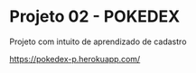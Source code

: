 # Projeto 02 - POKEDEX

Projeto com intuito de aprendizado de cadastro

https://pokedex-p.herokuapp.com/
